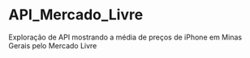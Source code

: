# API_Mercado_Livre
Exploração de API mostrando a média de preços de iPhone em Minas Gerais pelo Mercado Livre
